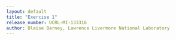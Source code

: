 ```yaml
---
layout: default
title: "Exercise 1"
release_number: UCRL-MI-133316
author: Blaise Barney, Lawrence Livermore National Laboratory
---
```

